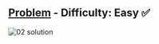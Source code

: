 [Problem](https://www.hackerrank.com/challenges/compare-the-triplets/problem) - Difficulty: Easy :white_check_mark:
---
![02 solution](https://user-images.githubusercontent.com/44196434/151678606-8f4a9780-aa06-49e5-90ed-e666e4aef280.png)
